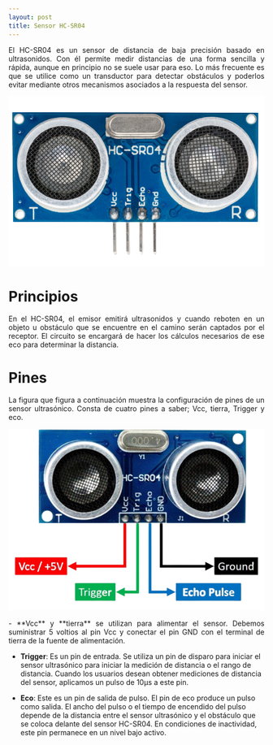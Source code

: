 ```yaml
---
layout: post
title: Sensor HC-SR04
---
```

<p style="text-align: justify;">El HC-SR04 es un sensor de distancia de baja precisión basado en ultrasonidos. Con él permite medir distancias de una forma sencilla y rápida, aunque en principio no se suele usar para eso. Lo más frecuente es que se utilice como un transductor para detectar obstáculos y poderlos evitar mediante otros mecanismos asociados a la respuesta del sensor.</p>

<p align = "center">
  <img src= "../assets/images/Sensor.png" alt = "Sensor HC-SR04."/>
</p>

# Principios
<p style="text-align: justify;">
En el HC-SR04, el emisor emitirá ultrasonidos y cuando reboten en un objeto u obstáculo que se encuentre en el camino serán captados por el receptor. El circuito se encargará de hacer los cálculos necesarios de ese eco para determinar la distancia.
</p>

# Pines
<p style="text-align: justify;">
La figura que figura a continuación muestra la configuración de pines de un sensor ultrasónico. Consta de cuatro pines a saber; Vcc, tierra, Trigger y eco.
</p>

<p align = "center">
  <img src= "../assets/images/SensorPines.png" alt = "Pines del sensor."/>
</p>

<p style="text-align: justify;">
- **Vcc** y **tierra** se utilizan para alimentar el sensor. Debemos suministrar 5 voltios al pin Vcc y conectar el pin GND con el terminal de tierra de la fuente de alimentación.

- **Trigger**: Es un pin de entrada. Se utiliza un pin de disparo para iniciar el sensor ultrasónico para iniciar la medición de distancia o el rango de distancia. Cuando los usuarios desean obtener mediciones de distancia del sensor, aplicamos un pulso de 10μs a este pin.

- **Eco**: Este es un pin de salida de pulso. El pin de eco produce un pulso como salida. El ancho del pulso o el tiempo de encendido del pulso depende de la distancia entre el sensor ultrasónico y el obstáculo que se coloca delante del sensor HC-SR04. En condiciones de inactividad, este pin permanece en un nivel bajo activo.
</p>
